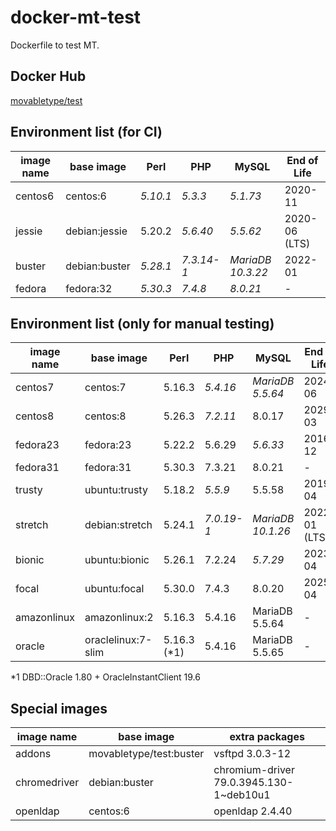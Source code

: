 # docker-mt-test
Dockerfile to test MT.

## Docker Hub

[movabletype/test](https://hub.docker.com/r/movabletype/test)

## Environment list (for CI)

|image name|base image|Perl|PHP|MySQL|End of Life|
|-|-|-|-|-|-|
|centos6|centos:6|*5.10.1*|*5.3.3*|*5.1.73*|2020-11|
|jessie|debian:jessie|5.20.2|*5.6.40*|*5.5.62*|2020-06 (LTS)|
|buster|debian:buster|*5.28.1*|*7.3.14-1*|*MariaDB 10.3.22*|2022-01|
|fedora|fedora:32|*5.30.3*|*7.4.8*|*8.0.21*|-|

## Environment list (only for manual testing)

|image name|base image|Perl|PHP|MySQL|End of Life|
|-|-|-|-|-|-|
|centos7|centos:7|5.16.3|*5.4.16*|*MariaDB 5.5.64*|2024-06|
|centos8|centos:8|5.26.3|*7.2.11*|8.0.17|2029-03|
|fedora23|fedora:23|5.22.2|5.6.29|*5.6.33*|2016-12|
|fedora31|fedora:31|5.30.3|7.3.21|8.0.21|-|
|trusty|ubuntu:trusty|5.18.2|*5.5.9*|5.5.58|2019-04|
|stretch|debian:stretch|5.24.1|*7.0.19-1*|*MariaDB 10.1.26*|2022-01 (LTS)|
|bionic|ubuntu:bionic|5.26.1|7.2.24|*5.7.29*|2023-04|
|focal|ubuntu:focal|5.30.0|7.4.3|8.0.20|2025-04|
|amazonlinux|amazonlinux:2|5.16.3|5.4.16|MariaDB 5.5.64|-|
|oracle|oraclelinux:7-slim|5.16.3 (\*1)|5.4.16|MariaDB 5.5.65|-|

\*1 DBD::Oracle 1.80 + OracleInstantClient 19.6

## Special images

|image name|base image|extra packages|
|-|-|-|
|addons|movabletype/test:buster|vsftpd 3.0.3-12|
|chromedriver|debian:buster|chromium-driver 79.0.3945.130-1~deb10u1|
|openldap|centos:6|openldap 2.4.40|
